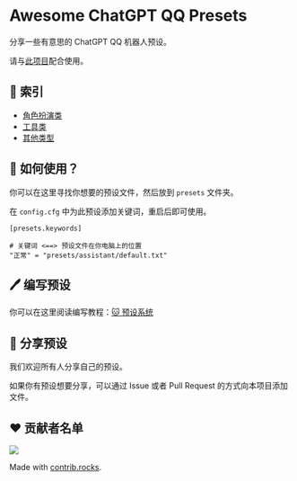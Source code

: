 # Awesome ChatGPT QQ Presets  

分享一些有意思的 ChatGPT QQ 机器人预设。  

请与[此项目](https://github.com/lss233/chatgpt-mirai-qq-bot)配合使用。  

## 📕 索引

* [角色扮演类](./role-play/)
* [工具类](./assistant/)
* [其他类型](./utils/)

## 🦌 如何使用？

你可以在这里寻找你想要的预设文件，然后放到 `presets` 文件夹。  

在 `config.cfg` 中为此预设添加关键词，重启后即可使用。  

```properties
[presets.keywords]

# 关键词 <==> 预设文件在你电脑上的位置
"正常" = "presets/assistant/default.txt"
```
## 🖊 编写预设

你可以在这里阅读编写教程：[🐱 预设系统](https://github.com/lss233/chatgpt-mirai-qq-bot/wiki/%F0%9F%90%B1-%E9%A2%84%E8%AE%BE%E7%B3%BB%E7%BB%9F)

## 🌼 分享预设  

我们欢迎所有人分享自己的预设。 
 
如果你有预设想要分享，可以通过 Issue 或者 Pull Request 的方式向本项目添加文件。  

## ❤ 贡献者名单  

<a href="https://github.com/lss233/awesome-chatgpt-qq-presets/graphs/contributors">
  <img src="https://contrib.rocks/image?repo=lss233/awesome-chatgpt-qq-presets" />
</a>

Made with [contrib.rocks](https://contrib.rocks).
